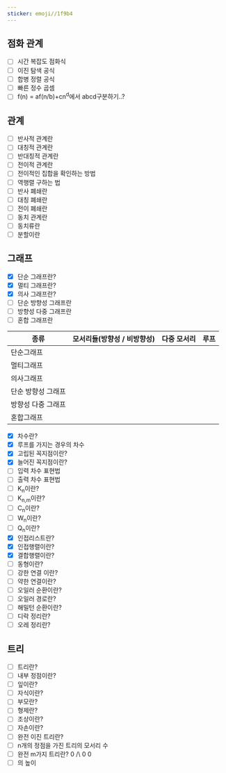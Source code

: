 ```yaml
---
sticker: emoji//1f9b4
---
```

## 점화 관계
- [ ] 시간 복잡도 점화식
- [ ] 이진 탐색 공식
- [ ] 합병 정렬 공식
- [ ] 빠른 정수 곱셈
- [ ] f(n) = af(n/b)+cn<sup>d</sup>에서 abcd구분하기..?
## 관계
- [ ] 반사적 관계란
- [ ] 대칭적 관계란
- [ ] 반대칭적 관계란
- [ ] 전이적 관계란
- [ ] 전이적인 집합을 확인하는 방법
- [ ] 역행렬 구하는 법
- [ ] 반사 폐쇄란
- [ ] 대칭 폐쇄란
- [ ] 전이 폐쇄란
- [ ] 동치 관계란
- [ ] 동치류란
- [ ] 분할이란
## 그래프
- [x] 단순 그래프란?
- [x] 멀티 그래프란?
- [x] 의사 그래프란?
- [ ] 단순 방향성 그래프란
- [ ] 방향성 다중 그래프란
- [ ] 혼합 그래프란

| 종류               | 모서리들(방향성 / 비방향성) | 다중 모서리 | 루프 |
| ------------------ | -------- | ----------- | ------- |
| 단순그래프         |          |             |          |
| 멀티그래프         |          |             |      |
| 의사그래프         |          |             |      |
| 단순 방향성 그래프 |          |             |      |
| 방향성 다중 그래프 |          |             |      |
| 혼합그래프         |          |             |      |

- [x] 차수란?
- [x] 루프를 가지는 경우의 차수
- [x] 고립된 꼭지점이란?
- [x] 늘어진 꼭지점이란?
- [ ] 입력 차수 표현법
- [ ] 출력 차수 표현법
- [ ] K<sub>n</sub>이란?
- [ ] K<sub>n,m</sub>이란?
- [ ] C<sub>n</sub>이란?
- [ ] W<sub>n</sub>이란?
- [ ] Q<sub>n</sub>이란?
- [x] 인접리스트란?
- [x] 인접행렬이란?
- [x] 결합행렬이란?
- [ ] 동형이란?
- [ ] 강한 연결 이란?
- [ ] 약한 연결이란?
- [ ] 오일러 순환이란?
- [ ] 오일러 경로란?
- [ ] 해밀턴 순환이란?
- [ ] 디락 정리란?
- [ ] 오레 정리란?
## 트리
- [ ] 트리란?
- [ ] 내부 정점이란?
- [ ] 잎이란?
- [ ] 자식이란?
- [ ] 부모란?
- [ ] 형제란?
- [ ] 조상이란?
- [ ] 자손이란?
- [ ] 완전 이진 트리란?
- [ ] n개의 정점을 가진 트리의 모서리 수
- [ ] 완전 m가지 트리란?
0
/\\
0 0
- [ ] 의 높이